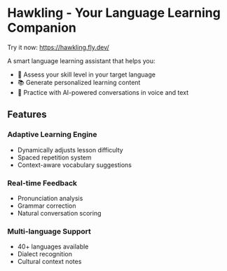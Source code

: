 # Hawkling - Your Language Learning Companion

Try it now: https://hawkling.fly.dev/

A smart language learning assistant that helps you:
- 🎯 Assess your skill level in your target language
- 📚 Generate personalized learning content
- 💬 Practice with AI-powered conversations in voice and text

## Features

### Adaptive Learning Engine
- Dynamically adjusts lesson difficulty
- Spaced repetition system
- Context-aware vocabulary suggestions

### Real-time Feedback
- Pronunciation analysis
- Grammar correction
- Natural conversation scoring

### Multi-language Support
- 40+ languages available
- Dialect recognition
- Cultural context notes

